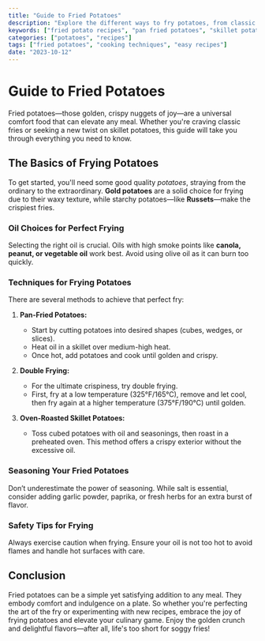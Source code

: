 ```yaml
---
title: "Guide to Fried Potatoes"
description: "Explore the different ways to fry potatoes, from classic fries to pan-roasted cubes, with expert tips on techniques and seasonings."
keywords: ["fried potato recipes", "pan fried potatoes", "skillet potato recipes"]
categories: ["potatoes", "recipes"]
tags: ["fried potatoes", "cooking techniques", "easy recipes"]
date: "2023-10-12"
---
```


# Guide to Fried Potatoes

Fried potatoes—those golden, crispy nuggets of joy—are a universal comfort food that can elevate any meal. Whether you're craving classic fries or seeking a new twist on skillet potatoes, this guide will take you through everything you need to know.

## The Basics of Frying Potatoes

To get started, you'll need some good quality *potatoes*, straying from the ordinary to the extraordinary. **Gold potatoes** are a solid choice for frying due to their waxy texture, while starchy potatoes—like **Russets**—make the crispiest fries. 

### Oil Choices for Perfect Frying

Selecting the right oil is crucial. Oils with high smoke points like **canola, peanut, or vegetable oil** work best. Avoid using olive oil as it can burn too quickly. 

### Techniques for Frying Potatoes

There are several methods to achieve that perfect fry:

1. **Pan-Fried Potatoes:** 
   - Start by cutting potatoes into desired shapes (cubes, wedges, or slices). 
   - Heat oil in a skillet over medium-high heat. 
   - Once hot, add potatoes and cook until golden and crispy. 

2. **Double Frying:** 
   - For the ultimate crispiness, try double frying. 
   - First, fry at a low temperature (325°F/165°C), remove and let cool, then fry again at a higher temperature (375°F/190°C) until golden.

3. **Oven-Roasted Skillet Potatoes:** 
   - Toss cubed potatoes with oil and seasonings, then roast in a preheated oven. This method offers a crispy exterior without the excessive oil.

### Seasoning Your Fried Potatoes

Don’t underestimate the power of seasoning. While salt is essential, consider adding garlic powder, paprika, or fresh herbs for an extra burst of flavor.

### Safety Tips for Frying

Always exercise caution when frying. Ensure your oil is not too hot to avoid flames and handle hot surfaces with care. 

## Conclusion

Fried potatoes can be a simple yet satisfying addition to any meal. They embody comfort and indulgence on a plate. So whether you're perfecting the art of the fry or experimenting with new recipes, embrace the joy of frying potatoes and elevate your culinary game. Enjoy the golden crunch and delightful flavors—after all, life's too short for soggy fries!